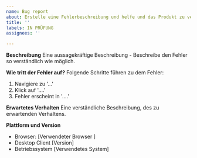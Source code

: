 ```yaml
---
name: Bug report
about: Erstelle eine Fehlerbeschreibung und helfe und das Produkt zu verbessern
title: ''
labels: IN PRÜFUNG
assignees: ''

---
```


**Beschreibung**
Eine aussagekräftige Beschreibung - Beschreibe den Fehler so verständlich wie möglich.

**Wie tritt der Fehler auf?**
Folgende Schritte führen zu dem Fehler:
1. Navigiere zu '...'
2. Klick auf '....'
3. Fehler erscheint in '....'

**Erwartetes Verhalten**
Eine verständliche Beschreibung, des zu erwartenden Verhaltens.

**Plattform und Version**
 - Browser: [Verwendeter Browser ]
 - Desktop Client [Version]
 - Betriebssystem [Verwendetes System]
